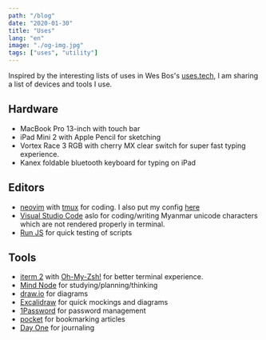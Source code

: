 ```yaml
---
path: "/blog"
date: "2020-01-30"
title: "Uses"
lang: "en"
image: "./og-img.jpg"
tags: ["uses", "utility"]
---
```


Inspired by the interesting lists of uses in Wes Bos's [uses.tech](https://uses.tech), I am sharing a list of devices and tools I use.

## Hardware

* MacBook Pro 13-inch with touch bar
* iPad Mini 2 with Apple Pencil for sketching
* Vortex Race 3 RGB with cherry MX clear switch for super fast typing experience.
* Kanex foldable bluetooth keyboard for typing on iPad

## Editors

* [neovim](https://neovim.io/) with [tmux](https://github.com/tmux/tmux/wiki) for coding. I also put my config [here](https://gist.github.com/SpencerAung/ca4fb0f562b792f44319901c68091e83)
* [Visual Studio Code](https://code.visualstudio.com/) aslo for coding/writing Myanmar unicode characters which are not rendered properly in terminal.
* [Run JS](https://runjs.dev/) for quick testing of scripts

## Tools

* [iterm 2](https://iterm2.com/) with [Oh-My-Zsh!](https://ohmyz.sh/) for better terminal experience.
* [Mind Node](https://mindnode.com/) for studying/planning/thinking
* [draw.io](https://draw.io) for diagrams
* [Excalidraw](https://excalidraw.com) for quick mockings and diagrams
* [1Password](https://1password.com/) for password management
* [pocket](https://getpocket.com/) for bookmarking articles
* [Day One](https://dayoneapp.com/) for journaling

